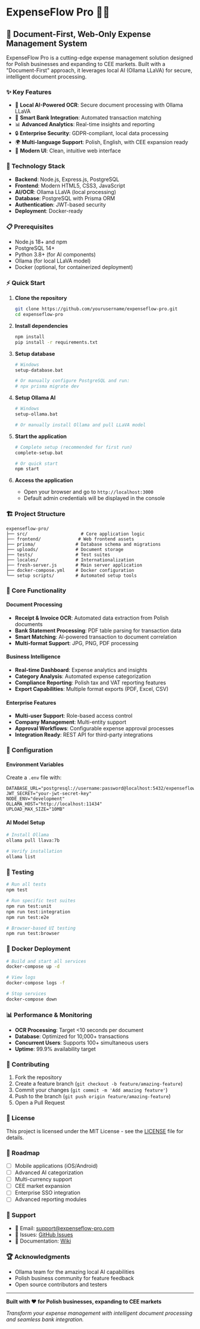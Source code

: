 # ExpenseFlow Pro 💼✨

## 🌟 Document-First, Web-Only Expense Management System

ExpenseFlow Pro is a cutting-edge expense management solution designed for Polish businesses and expanding to CEE markets. Built with a "Document-First" approach, it leverages local AI (Ollama LLaVA) for secure, intelligent document processing.

### ✨ Key Features

- 🤖 **Local AI-Powered OCR**: Secure document processing with Ollama LLaVA
- 🏦 **Smart Bank Integration**: Automated transaction matching
- 📊 **Advanced Analytics**: Real-time insights and reporting
- 🔒 **Enterprise Security**: GDPR-compliant, local data processing
- 🌍 **Multi-language Support**: Polish, English, with CEE expansion ready
- 📱 **Modern UI**: Clean, intuitive web interface

### 🚀 Technology Stack

- **Backend**: Node.js, Express.js, PostgreSQL
- **Frontend**: Modern HTML5, CSS3, JavaScript
- **AI/OCR**: Ollama LLaVA (local processing)
- **Database**: PostgreSQL with Prisma ORM
- **Authentication**: JWT-based security
- **Deployment**: Docker-ready

### 📋 Prerequisites

- Node.js 18+ and npm
- PostgreSQL 14+
- Python 3.8+ (for AI components)
- Ollama (for local LLaVA model)
- Docker (optional, for containerized deployment)

### ⚡ Quick Start

1. **Clone the repository**
   ```bash
   git clone https://github.com/yourusername/expenseflow-pro.git
   cd expenseflow-pro
   ```

2. **Install dependencies**
   ```bash
   npm install
   pip install -r requirements.txt
   ```

3. **Setup database**
   ```bash
   # Windows
   setup-database.bat
   
   # Or manually configure PostgreSQL and run:
   # npx prisma migrate dev
   ```

4. **Setup Ollama AI**
   ```bash
   # Windows
   setup-ollama.bat
   
   # Or manually install Ollama and pull LLaVA model
   ```

5. **Start the application**
   ```bash
   # Complete setup (recommended for first run)
   complete-setup.bat
   
   # Or quick start
   npm start
   ```

6. **Access the application**
   - Open your browser and go to `http://localhost:3000`
   - Default admin credentials will be displayed in the console

### 🏗️ Project Structure

```
expenseflow-pro/
├── src/                    # Core application logic
├── frontend/              # Web frontend assets
├── prisma/               # Database schema and migrations
├── uploads/              # Document storage
├── tests/                # Test suites
├── locales/              # Internationalization
├── fresh-server.js       # Main server application
├── docker-compose.yml    # Docker configuration
└── setup scripts/        # Automated setup tools
```

### 📱 Core Functionality

#### Document Processing
- **Receipt & Invoice OCR**: Automated data extraction from Polish documents
- **Bank Statement Processing**: PDF table parsing for transaction data
- **Smart Matching**: AI-powered transaction to document correlation
- **Multi-format Support**: JPG, PNG, PDF processing

#### Business Intelligence
- **Real-time Dashboard**: Expense analytics and insights
- **Category Analysis**: Automated expense categorization
- **Compliance Reporting**: Polish tax and VAT reporting features
- **Export Capabilities**: Multiple format exports (PDF, Excel, CSV)

#### Enterprise Features
- **Multi-user Support**: Role-based access control
- **Company Management**: Multi-entity support
- **Approval Workflows**: Configurable expense approval processes
- **Integration Ready**: REST API for third-party integrations

### 🔧 Configuration

#### Environment Variables
Create a `.env` file with:
```env
DATABASE_URL="postgresql://username:password@localhost:5432/expenseflow_pro"
JWT_SECRET="your-jwt-secret-key"
NODE_ENV="development"
OLLAMA_HOST="http://localhost:11434"
UPLOAD_MAX_SIZE="10MB"
```

#### AI Model Setup
```bash
# Install Ollama
ollama pull llava:7b

# Verify installation
ollama list
```

### 🧪 Testing

```bash
# Run all tests
npm test

# Run specific test suites
npm run test:unit
npm run test:integration
npm run test:e2e

# Browser-based UI testing
npm run test:browser
```

### 🐳 Docker Deployment

```bash
# Build and start all services
docker-compose up -d

# View logs
docker-compose logs -f

# Stop services
docker-compose down
```

### 📊 Performance & Monitoring

- **OCR Processing**: Target <10 seconds per document
- **Database**: Optimized for 10,000+ transactions
- **Concurrent Users**: Supports 100+ simultaneous users
- **Uptime**: 99.9% availability target

### 🤝 Contributing

1. Fork the repository
2. Create a feature branch (`git checkout -b feature/amazing-feature`)
3. Commit your changes (`git commit -m 'Add amazing feature'`)
4. Push to the branch (`git push origin feature/amazing-feature`)
5. Open a Pull Request

### 📝 License

This project is licensed under the MIT License - see the [LICENSE](LICENSE) file for details.

### 🌟 Roadmap

- [ ] Mobile applications (iOS/Android)
- [ ] Advanced AI categorization
- [ ] Multi-currency support
- [ ] CEE market expansion
- [ ] Enterprise SSO integration
- [ ] Advanced reporting modules

### 💬 Support

- 📧 Email: support@expenseflow-pro.com
- 💬 Issues: [GitHub Issues](https://github.com/yourusername/expenseflow-pro/issues)
- 📖 Documentation: [Wiki](https://github.com/yourusername/expenseflow-pro/wiki)

### 🏆 Acknowledgments

- Ollama team for the amazing local AI capabilities
- Polish business community for feature feedback
- Open source contributors and testers

---

**Built with ❤️ for Polish businesses, expanding to CEE markets**

*Transform your expense management with intelligent document processing and seamless bank integration.* 